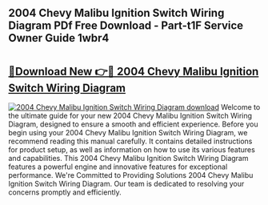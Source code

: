 ## 2004 Chevy Malibu Ignition Switch Wiring Diagram PDf Free Download - Part-t1F Service Owner Guide 1wbr4

# <h2><a href="http://dfmsv88.blite.top/?on=2004+Chevy+Malibu+Ignition+Switch+Wiring+Diagram">🔗Download New 👉🔴 2004 Chevy Malibu Ignition Switch Wiring Diagram</a></h2>

[![2004 Chevy Malibu Ignition Switch Wiring Diagram download](https://i.imgur.com/lujVjoI.png)](http://dfmsv88.blite.top/?on=2004+Chevy+Malibu+Ignition+Switch+Wiring+Diagram)
Welcome to the ultimate guide for your new 2004 Chevy Malibu Ignition Switch Wiring Diagram, designed to ensure a smooth and efficient experience. Before you begin using your 2004 Chevy Malibu Ignition Switch Wiring Diagram, we recommend reading this manual carefully. It contains detailed instructions for product setup, as well as information on how to use its various features and capabilities. This 2004 Chevy Malibu Ignition Switch Wiring Diagram features a powerful engine and innovative features for exceptional performance. We're Committed to Providing Solutions 2004 Chevy Malibu Ignition Switch Wiring Diagram. Our team is dedicated to resolving your concerns promptly and efficiently.
